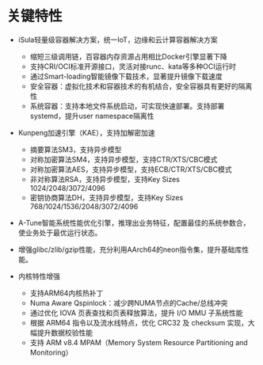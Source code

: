 # 关键特性<a name="ZH-CN_TOPIC_0228254580"></a>

-   iSula轻量级容器解决方案，统一IoT，边缘和云计算容器解决方案
    -   缩短三级调用链，百容器内存资源占用相比Docker引擎显著下降
    -   支持CRI/OCI标准开源接口，灵活对接runc、kata等多种OCI运行时
    -   通过Smart-loading智能镜像下载技术，显著提升镜像下载速度
    -   安全容器：虚拟化技术和容器技术的有机结合，安全容器具有更好的隔离性
    -   系统容器：支持本地文件系统启动，可实现快速部署。支持部署systemd，提升user namespace隔离性

-   Kunpeng加速引擎（KAE），支持加解密加速
    -   摘要算法SM3，支持异步模型
    -   对称加密算法SM4，支持异步模型，支持CTR/XTS/CBC模式
    -   对称加密算法AES，支持异步模型，支持ECB/CTR/XTS/CBC模式
    -   非对称算法RSA，支持异步模型，支持Key Sizes 1024/2048/3072/4096
    -   密钥协商算法DH，支持异步模型，支持Key Sizes 768/1024/1536/2048/3072/4096


-   A-Tune智能系统性能优化引擎，推理出业务特征，配置最佳的系统参数合，使业务处于最优运行状态。
-   增强glibc/zlib/gzip性能，充分利用AArch64的neon指令集，提升基础库性能。
-   内核特性增强
    -   支持ARM64内核热补丁
    -   Numa Aware Qspinlock：减少跨NUMA节点的Cache/总线冲突
    -   通过优化 IOVA 页表查找和页表释放算法，提升 I/O MMU 子系统性能
    -   根据 ARM64 指令以及流水线特点，优化 CRC32 及 checksum 实现，大幅提升数据校验性能
    -   支持 ARM v8.4 MPAM（Memory System Resource Partitioning and Monitoring）


